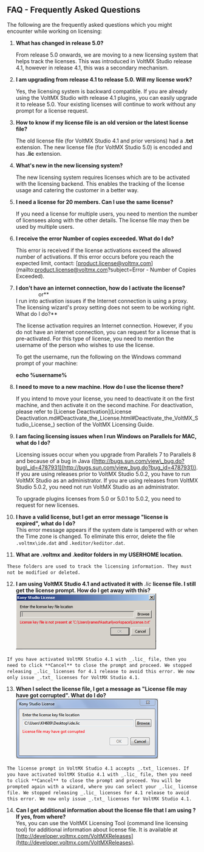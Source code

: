 ﻿

FAQ - Frequently Asked Questions
--------------------------------

The following are the frequently asked questions which you might encounter while working on licensing:

1.  **What has changed in release 5.0?**
    
    From release 5.0 onwards, we are moving to a new licensing system that helps track the licenses. This was introduced in VoltMX Studio release 4.1, however in release 4.1, this was a secondary mechanism.
    
2.  **I am upgrading from release 4.1 to release 5.0. Will my license work?**
    
    Yes, the licensing system is backward compatible. If you are already using the VoltMX Studio with release 4.1 plugins, you can easily upgrade it to release 5.0. Your existing licenses will continue to work without any prompt for a license request.
    
3.  **How to know if my license file is an old version or the latest license file?**
    
    The old license file (for VoltMX Studio 4.1 and prior versions) had a **.txt** extension. The new license file (for VoltMX Studio 5.0) is encoded and has **.lic** extension.
    
4.  **What's new in the new licensing system?**
    
    The new licensing system requires licenses which are to be activated with the licensing backend. This enables the tracking of the license usage and catering the customer in a better way.
    
5.  **I need a license for 20 members. Can I use the same license?**
    
    If you need a license for multiple users, you need to mention the number of licensees along with the other details. The license file may then be used by multiple users.
    
6.  **I receive the error Number of copies exceeded. What do I do?**
    
    This error is received if the license activations exceed the allowed number of activations. If this error occurs before you reach the expected limit, contact: [product.license@voltmx.com](mailto:product.license@voltmx.com?subject=Error - Number of Copies Exceeded).
    
7.  **I don't have an internet connection, how do I activate the license?**   
                   or**  
    I run into activation issues if the Internet connection is using a proxy. The licensing wizard's proxy setting does not seem to be working right. What do I do?**
    
    The license activation requires an Internet connection. However, if you do not have an internet connection, you can request for a license that is pre-activated. For this type of license, you need to mention the username of the person who wishes to use the license.
    
    To get the username, run the following on the Windows command prompt of your machine:
    
    **echo %username%**
    
8.  **I need to move to a new machine. How do I use the license there?**
    
    If you intend to move your license, you need to deactivate it on the first machine, and then activate it on the second machine. For deactivation, please refer to [License Deactivation](License Deactivation.md#Deactivate_the_License.html#Deactivate_the_VoltMX_Studio_License_) section of the VoltMX Licensing Guide.
    
9.  **I am facing licensing issues when I run Windows on Parallels for MAC, what do I do?**
    
    Licensing issues occur when you upgrade from Parallels 7 to Parallels 8 and because of a bug in Java ([http://bugs.sun.com/view\_bug.do?bug\_id=4787931](http://bugs.sun.com/view_bug.do?bug_id=4787931)).  
    If you are using releases prior to VoltMX Studio 5.0.2, you have to run VoltMX Studio as an administrator. If you are using releases from VoltMX Studio 5.0.2, you need not run VoltMX Studio as an administrator.
    
    To upgrade plugins licenses from 5.0 or 5.0.1 to 5.0.2, you need to request for new licenses.
    
10.  **I have a valid license, but I get an error message "license is expired", what do I do?**  
    This error message appears if the system date is tampered with or when the Time zone is changed. To eliminate this error, delete the file `.voltmx\ide.dat` and `.keditor/keditor.dat`.
11.  **What are .voltmx and .keditor folders in my USERHOME location.**
    
    These folders are used to track the licensing information. They must not be modified or deleted.
    
12.  **I am using VoltMX Studio 4.1 and activated it with** _.lic_ **license file. I still get the license prompt. How do I get away with this?**  
    ![](Resources/Images/licenseerror4_1.png)  
      
    
    If you have activated VoltMX Studio 4.1 with _.lic_ file, then you need to click **Cancel** to close the prompt and proceed. We stopped releasing _.lic_ licenses for 4.1 release to avoid this error. We now only issue _.txt_ licenses for VoltMX Studio 4.1.  
    
13.  **When I select the license file, I get a message as "License file may have got corrupted". What do I do?**  
    ![](Resources/Images/licenseerror4_2.png)  
    
    The license prompt in VoltMX Studio 4.1 accepts _.txt_ licenses. If you have activated VoltMX Studio 4.1 with _.lic_ file, then you need to click **Cancel** to close the prompt and proceed. You will be prompted again with a wizard, where you can select your _.lic_ license file. We stopped releasing _.lic_ licenses for 4.1 release to avoid this error. We now only issue _.txt_ licenses for VoltMX Studio 4.1.
    
14.  **Can I get additional information about the license file that I am using ? If yes, from where?**  
    Yes, you can use the VoltMX Licensing Tool (command line licensing tool) for additional information about license file. It is available at [http://developer.voltmx.com/VoltMXReleases](http://developer.voltmx.com/VoltMXReleases).
